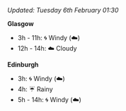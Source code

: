 *Updated: Tuesday 6th February 01:30*

**Glasgow**

* 3h - 11h: :cyclone: Windy (:cloud:)
* 12h - 14h: :cloud: Cloudy

**Edinburgh**

* 3h: :cyclone: Windy (:cloud:)
* 4h: :umbrella: Rainy
* 5h - 14h: :cyclone: Windy (:cloud:)
